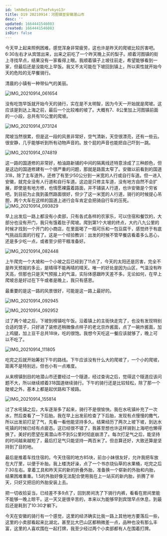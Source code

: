 ```yaml
---
id: lmh8e5zx4lzf7xefvkyo13r
title: D19 20210914：河图镇至安徽潜山市
desc: ''
updated: 1664441546083
created: 1664441546083
isDir: false
---
```

今天早上起来照例困难，感觉浑身非常疲劳，这也许是昨天的爬坡比较厉害吧。6:30左右才从宾馆出来，出来之前吃了一个昨天晚上买的梨子。顺着河图镇的街上寻找早点，结果没有一家看得上眼。我顺着镇子上坡往前走，希望能够看到一家，但最后还是没能吃上早饭。我又不太可能在下坡回到镇上，所以索性就开始今天的危险的无早餐骑行。

清晨的小镇有一种带仙气的美丽。

![IMG_20210914_061654](https://ridemypic.oss-cn-chengdu.aliyuncs.com/rideimg/IMG_20210914_061654.jpg)

没有吃饱早饭就开始今天的骑行，实在是不太明智，因为今天一开始就是爬坡。这应该是到达上海之前，最后一个比较难的坡了。大概有7、8公里加上河图镇前面的一小段，总共有10公里的爬坡。

![IMG_20210914_073124](https://ridemypic.oss-cn-chengdu.aliyuncs.com/rideimg/IMG_20210914_073124.jpg)

爬坡当然很累，但是这一段的风景非常好，空气清新，天空很漂亮，还有一些云。很安静，几乎能够听到所有动物声音的。放个屁的声音也能把自己吓到一跳。

![IMG_20210914_074819](https://ridemypic.oss-cn-chengdu.aliyuncs.com/rideimg/IMG_20210914_074819.jpg)

这一路的国道修的非常好，柏油路新铺的中间的隔离线还特意涂成了三种颜色，但是这边的国道修建有一个很严重的问题，那就是路面太窄了。安徽以前看到的国道318，除了主车道外，还修了有至少50公分到一米宽的人行或自行车道。但一进入安徽，就完全没有人行道和自行车道。这边是只修主车道，没有地方自然不会扩展，即使是有地方修，也情愿裸露着路面，并不铺装人行道，也许安徽是个穷省吧。到目前为止我到虽然路面很好，但少了这一米宽的人行道，骑行的时候提心吊胆，两个大车在这样的国道上进行会车肯定会把骑自行车的压死。
![IMG_20210914_093829](https://ridemypic.oss-cn-chengdu.aliyuncs.com/rideimg/IMG_20210914_093829.jpg)

早上出发后一路上都没有小卖部，只有各式各样的农家乐，可以住宿和餐饮的，大部分也没有开门，我只有饿着肚子爬坡。爬到第1个大坡的终点，大约八九公里的时候才找到一个开门的小商店，在里面喝了一瓶可乐和一包豆腐干，感觉终于有底气挑战后面的行程了。这是一个经验教训：出发的时候不管早餐店看着多么恶心，还是多少吃一点，或者至少把干粮准备好。

![IMG_20210914_082448](https://ridemypic.oss-cn-chengdu.aliyuncs.com/rideimg/IMG_20210914_082448.jpg)

上午爬完一个大坡和一个小坡之后已经到了11点了，今天的太阳还是厉害，完全不是昨天预报的多云，是晴得不能再晴的晴天。唯一的好处是因为山区，气温没有昨天高，但那也只是天气预报上的气温，实际体感跟昨天差不多。无论如何，在早上爬坡总是好过在下午或者是晚上，我只有感恩。

最重要的是这一路的风景很好，可能是这一路上最好的。

![IMG_20210914_092945](https://ridemypic.oss-cn-chengdu.aliyuncs.com/rideimg/IMG_20210914_092945.jpg)

![IMG_20210914_092952](https://ridemypic.oss-cn-chengdu.aliyuncs.com/rideimg/IMG_20210914_092952.jpg)

过了两个坡之后，下坡到榜镇吃午饭。沿着镇上的主街快走完了，也没有发现特别合适的馆子，只好进了装修还稍微像点样子的老北京炸酱面，点了一碗炸酱面，加上鸡腿，加上豆干总共18块，吃的很饱。我想今天吃这一餐应该就够了，晚上可以不吃了。

![IMG_20210914_111805](https://ridemypic.oss-cn-chengdu.aliyuncs.com/rideimg/IMG_20210914_111805.jpg)

吃完之后就开始筹划下午的路线。下午应该没有什么大的爬坡了，一个小的爬坡，距离不是特别远，但也小有一点难度。

从来榜镇到目的地潜山市还要经过一个隧道，经过查询之后，觉得这个隧道应该问题不大，所以继续顺着318国道继续骑行。下午的骑行还是比较轻松，除了那一个陡坡之外，基本上都是起伏路和下坡路。

![IMG_20210914_155814](https://ridemypic.oss-cn-chengdu.aliyuncs.com/rideimg/IMG_20210914_155814.jpg)

过了水吼镇之后，大车逐渐多了起来，骑行不是很愉快。我在水吼镇补充了一次水，然后查看了一下后胎。我在早上出发前检查了下后胎，发现有点慢慢的撒气，所以出发前打足了气，先看一看他能坚持多久。结果经历了两次上坡下坡，到达水吼镇的时候已经有点疲态。这已经很不错了，我甚至想也许这样骑到上海吧也懒得换了。美好的愿望在离潜山市不到5公里时彻底崩溃了。每次打足气之后，能坚持的时间越来越短了，最后打足气只能坚持一两百米了。但总算还好，大致还算是坚持到了目的地。

最后是推着车找住宿的。今天住宿的地方85块，前台小妹很友好，允许我把车放在大厅里，以便于补胎。我上楼洗好澡，点了一个书亦烧仙草的水果桶，吃完之后7:30左右。拿着工具和昨天买的新的折叠外胎，准备换一个崭新的外胎和内胎，结果困难重重。1.5的外胎好像无法配合使用我在上一站买的新内胎，折腾了半天，只好又把旧的外胎安装上去。

把一切收拾妥当，已经差不多9点了，回到房间洗了下骑行内裤，看看在房间里能不能够一晚上晾干。这一天又是很辛苦的，本来以为能够早到宾馆早点休息，到最后还是耗到了10:30才躺下。

今天在安徽的骑行有一个感觉，这里的经济确实比我一路上其他地方要落后一些，这里的小卖部看起来比湖北，甚至比大巴山区都稍微差一点，品种也没有那么丰富，这里的人喜欢围在一起打牌，我至少经过两个小卖部都有人在围着打牌。
